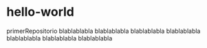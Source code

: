 # hello-world
primerRepositorio
blablablabla
blablablabla
blablablabla
blablablabla
blablablabla
blablablabla
blablablabla
